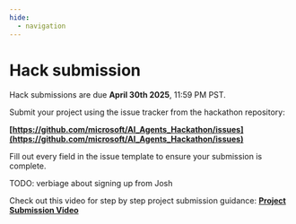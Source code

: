 ```yaml
---
hide:
  - navigation
---
```


# Hack submission

Hack submissions are due **April 30th 2025**, 11:59 PM PST.

Submit your project using the issue tracker from the hackathon repository:

**[https://github.com/microsoft/AI_Agents_Hackathon/issues](https://github.com/microsoft/AI_Agents_Hackathon/issues)**

Fill out every field in the issue template to ensure your submission is complete.

TODO: verbiage about signing up from Josh

Check out this video for step by step project submission guidance:
**[Project Submission Video](https://github.com/microsoft/hack-together-teams/assets/3199282/572ea387-61ec-4b77-9885-23b5b2bd39bd)**
